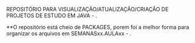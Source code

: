 REPOSITÓRIO PARA VISUALIZAÇÃO/ATUALIZAÇÃO/CRIAÇÃO DE PROJETOS DE ESTUDO EM JAVA - .

**O repositório está cheio de PACKAGES, porem foi a melhor forma para organizar os arquivos em SEMANASxx.AULAxx - .
